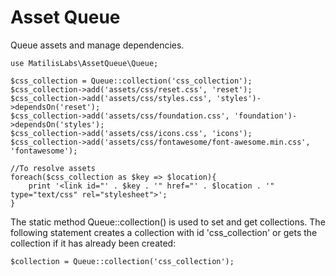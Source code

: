 Asset Queue
================

Queue assets and manage dependencies.

    use MatilisLabs\AssetQueue\Queue;

    $css_collection = Queue::collection('css_collection');
    $css_collection->add('assets/css/reset.css', 'reset');
    $css_collection->add('assets/css/styles.css', 'styles')->dependsOn('reset');
    $css_collection->add('assets/css/foundation.css', 'foundation')->dependsOn('styles');
    $css_collection->add('assets/css/icons.css', 'icons');            
    $css_collection->add('assets/css/fontawesome/font-awesome.min.css', 'fontawesome');
    
    //To resolve assets
    foreach($css_collection as $key => $location){
        print '<link id="' . $key . '" href="' . $location . '" type="text/css" rel="stylesheet">';
    }

The static method Queue::collection() is used to set and get collections. The following statement creates a collection with id 'css_collection' or gets the collection if it has already been created:

    $collection = Queue::collection('css_collection');


